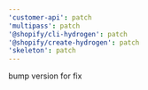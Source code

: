 ```yaml
---
'customer-api': patch
'multipass': patch
'@shopify/cli-hydrogen': patch
'@shopify/create-hydrogen': patch
'skeleton': patch
---
```


bump version for fix
